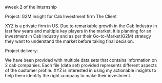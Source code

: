 #week 2 of the Internship


Project: G2M insight for Cab Investment firm The Client

XYZ is a private firm in US. Due to remarkable growth in the Cab Industry in last few years and multiple key players in the market, it is planning for an investment in Cab industry and as per their Go-to-Market(G2M) strategy they want to understand the market before taking final decision.

Project delivery:

We have been provided with multiple data sets that contains information on 2 cab companies. Each file (data set) provided represents different aspects of the customer profile. XYZ is interested in using my actionable insights to help them identify the right company to make their investment.
